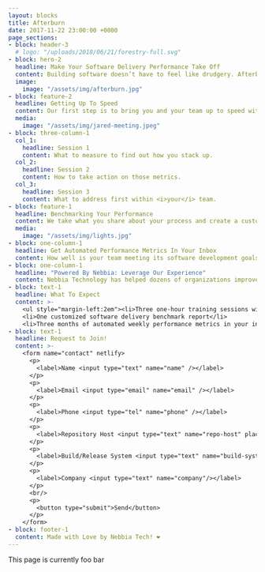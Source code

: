 ```yaml
---
layout: blocks
title: Afterburn
date: 2017-11-22 23:00:00 +0000
page_sections:
- block: header-3
  # logo: "/uploads/2018/06/21/forestry-full.svg"
- block: hero-2
  headline: Make Your Software Delivery Performance Take Off
  content: Building software doesn’t have to feel like drudgery. Afterburn by Nebbia Technology helps you make decisions, measure your progress, ease stress, and help you get back to enjoying software development.
  image:
    image: "/assets/img/afterburn.jpg"
- block: feature-2
  headline: Getting Up To Speed
  content: Our first step is to bring you and your team up to speed with what we are measuring and why. It all starts with three one-hour training sessions.
  media:
    image: "/assets/img/jared-meeting.jpeg"
- block: three-column-1
  col_1:
    headline: Session 1
    content: What to measure to find out how you stack up.
  col_2:
    headline: Session 2
    content: How to take action on those metrics.
  col_3:
    headline: Session 3
    content: What to address first within <i>your</i> team.
- block: feature-1
  headline: Benchmarking Your Performance
  content: We take what you share about your process and create a customized software delivery performance benchmark for your team. From this benchmark, you can find out… so you not only know what areas you could improve in, you understand how you stack up against other teams – and how that affects your overall success.
  media:
    image: "/assets/img/lights.jpg"
- block: one-column-1
  headline: Get Automated Performance Metrics In Your Inbox
  content: How well is your team meeting its software development goals? We send you a weekly diagnostics report that breaks down how your team is doing across four key research-backed metrics that are strongly correlated with not only software delivery performance, but organizational performance as well.
- block: one-column-1
  headline: "Powered By Nebbia: Leverage Our Experience"
  content: Nebbia Technology has helped dozens of organizations improve their software delivery processes for years. We’re big on helping people take their software ideas and get them into production ASAP, whether that’s the first line of code or the millionth. We’ve worked with companies with one employee and companies with over 10,000. We are developers and consultants that simply love seeing our clients move faster and do better.
- block: text-1
  headline: What To Expect
  content: >-
    <ul style="margin-left:2em"><li>Three one-hour training sessions with you and your team</li>
    <li>One customized software delivery benchmark report</li>
    <li>Three months of automated weekly performance metrics in your inbox</li></ul>
- block: text-1
  headline: Request to Join!
  content: >-
    <form name="contact" netlify>
      <p>
        <label>Name <input type="text" name="name" /></label>
      </p>
      <p>
        <label>Email <input type="email" name="email" /></label>
      </p>
      <p>
        <label>Phone <input type="tel" name="phone" /></label>
      </p>
      <p>
        <label>Repository Host <input type="text" name="repo-host" placeholder="GitHub"/></label>
      </p>
      <p>
        <label>Build/Release System <input type="text" name="build-system" placeholder="Jenkins"/></label>
      </p>
      <p>
        <label>Company <input type="text" name="company"/></label>
      </p>
      <br/>
      <p>
        <button type="submit">Send</button>
      </p>
    </form>
- block: footer-1
  content: Made with Love by Nebbia Tech! ❤︎
---
```


This page is currently foo bar
